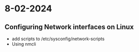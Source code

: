 # 8-02-2024
## Configuring Network interfaces on Linux
* add scripts to /etc/sysconfig/network-scripts
* Using nmcli
